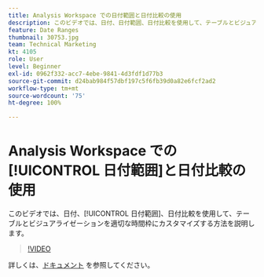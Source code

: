 ```yaml
---
title: Analysis Workspace での日付範囲と日付比較の使用
description: このビデオでは、日付、日付範囲、日付比較を使用して、テーブルとビジュアライゼーションを適切な時間枠にカスタマイズする方法を説明します。
feature: Date Ranges
thumbnail: 30753.jpg
team: Technical Marketing
kt: 4105
role: User
level: Beginner
exl-id: 0962f332-acc7-4ebe-9841-4d3fdf1d77b3
source-git-commit: d24bab984f57dbf197c5f6fb39d0a82e6fcf2ad2
workflow-type: tm+mt
source-wordcount: '75'
ht-degree: 100%

---
```


# Analysis Workspace での[!UICONTROL 日付範囲]と日付比較の使用

このビデオでは、日付、[!UICONTROL 日付範囲]、日付比較を使用して、テーブルとビジュアライゼーションを適切な時間枠にカスタマイズする方法を説明します。

>[!VIDEO](https://video.tv.adobe.com/v/34732/?quality=12&learn=on&captions=jpn)

詳しくは、[ドキュメント](https://experienceleague.adobe.com/docs/analytics/analyze/analysis-workspace/components/calendar-date-ranges/calendar.html?lang=ja) を参照してください。
